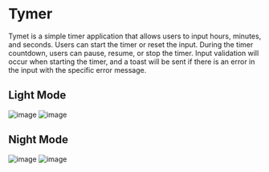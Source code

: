 # Tymer
Tymet is a simple timer application that allows users to input hours, minutes, and seconds. Users can start the timer or reset the input. During the timer countdown, users can pause, resume, or stop the timer. Input validation will occur when starting the timer, and a toast will be sent if there is an error in the input with the specific error message.

## Light Mode
![image](https://user-images.githubusercontent.com/63929296/228501844-76fa3357-2794-4922-bd8f-3e6c2ab026d7.png)
![image](https://user-images.githubusercontent.com/63929296/228501908-a400a1a7-34ef-4a93-9b92-76a36fe25809.png)

## Night Mode
![image](https://user-images.githubusercontent.com/63929296/228501663-c87ec641-2e49-43d8-a7cf-20358dc5158c.png)
![image](https://user-images.githubusercontent.com/63929296/228501735-ff7c040b-64d0-44dc-bac8-3cd0e1f8d064.png)
